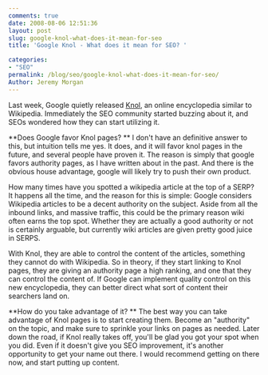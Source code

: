 ```yaml
---
comments: true
date: 2008-08-06 12:51:36
layout: post
slug: google-knol-what-does-it-mean-for-seo
title: 'Google Knol - What does it mean for SEO? '

categories:
- "SEO"
permalink: /blog/seo/google-knol-what-does-it-mean-for-seo/
Author: Jeremy Morgan
---
```


Last week, Google quietly released [Knol](http://knol.google.com/), an online encyclopedia similar to Wikipedia. Immediately the SEO community started buzzing about it, and SEOs wondered how they can start utilizing it. 

**Does Google favor Knol pages? **
I don't have an definitive answer to this, but intuition tells me yes. It does, and it will favor knol pages in the future, and several people have proven it. The reason is simply that google favors authority pages, as I have written about in the past. And there is the obvious house advantage, google will likely try to push their own product. 

How many times have you spotted a wikipedia article at the top of a SERP? It happens all the time, and the reason for this is simple: Google considers Wikipedia articles to be a decent authority on the subject. Aside from all the inbound links, and massive traffic, this could be the primary reason wiki often earns the top spot. Whether they are actually a good authority or not is certainly arguable, but currently wiki articles are given pretty good juice in SERPS. 

With Knol, they are able to control the content of the articles, something they cannot do with Wikipedia. So in theory, if they start linking to Knol pages, they are giving an authority page a high ranking, and one that they can control the content of. If Google can implement quality control on this new encyclopedia, they can better direct what sort of content their searchers land on. 

**How do you take advantage of it? **
The best way you can take advantage of Knol pages is to start creating them. Become an "authority" on the topic, and make sure to sprinkle your links on pages as needed. Later down the road, if Knol really takes off, you'll be glad you got your spot when you did. Even if it doesn't give you SEO improvement, it's another opportunity to get your name out there. I would recommend getting on there now, and start putting up content. 


